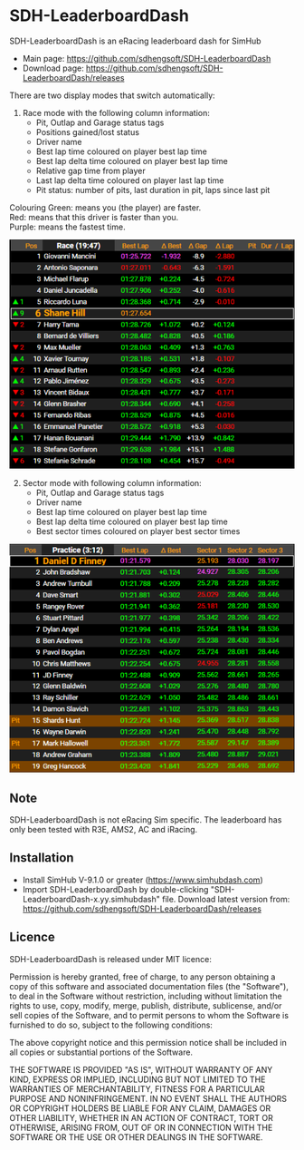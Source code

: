 # SDH-LeaderboardDash

SDH-LeaderboardDash is an eRacing leaderboard dash for SimHub
- Main page: https://github.com/sdhengsoft/SDH-LeaderboardDash
- Download page: https://github.com/sdhengsoft/SDH-LeaderboardDash/releases

There are two display modes that switch automatically:

  1. Race mode with the following column information:
     - Pit, Outlap and Garage status tags
     - Positions gained/lost status
     - Driver name
     - Best lap time coloured on player best lap time
     - Best lap delta time coloured on player best lap time
     - Relative gap time from player
     - Last lap delta time coloured on player last lap time
     - Pit status: number of pits, last duration in pit, laps since last pit
     
  Colouring Green:  means you (the player) are faster.<br/>
            Red:    means that this driver is faster than you.<br/>
            Purple: means the fastest time.<br/>

![SDH-LeaderboardDashRaceMode Image](SDH-LeaderboardDash_RaceMode.png?raw=true "SDH-LearderboardDash Race Mode")

  2. Sector mode with following column information:
     - Pit, Outlap and Garage status tags
     - Driver name
     - Best lap time coloured on player best lap time
     - Best lap delta time coloured on player best lap time
     - Best sector times coloured on player best sector times

![SDH-LeaderboardDashSectorMode Image](SDH-LeaderboardDash_SectorMode.png?raw=true "SDH-LearderboardDash Sector Mode")

## Note ##
SDH-LeaderboardDash is not eRacing Sim specific. The leaderboard has only been tested with
R3E, AMS2, AC and iRacing.

## Installation ##

- Install SimHub V-9.1.0 or greater (https://www.simhubdash.com)
- Import SDH-LeaderboardDash by double-clicking "SDH-LeaderboardDash-x.yy.simhubdash" file.
  Download latest version from: https://github.com/sdhengsoft/SDH-LeaderboardDash/releases

## Licence ##

SDH-LeaderboardDash is released under MIT licence:

Permission is hereby granted, free of charge, to any person obtaining a copy of this
software and associated documentation files (the "Software"), to deal in the Software
without restriction, including without limitation the rights to use, copy, modify,
merge, publish, distribute, sublicense, and/or sell copies of the Software, and to
permit persons to whom the Software is furnished to do so, subject to the following
conditions:

The above copyright notice and this permission notice shall be included in all copies
or substantial portions of the Software.

THE SOFTWARE IS PROVIDED "AS IS", WITHOUT WARRANTY OF ANY KIND, EXPRESS OR IMPLIED,
INCLUDING BUT NOT LIMITED TO THE WARRANTIES OF MERCHANTABILITY, FITNESS FOR A PARTICULAR
PURPOSE AND NONINFRINGEMENT. IN NO EVENT SHALL THE AUTHORS OR COPYRIGHT HOLDERS BE
LIABLE FOR ANY CLAIM, DAMAGES OR OTHER LIABILITY, WHETHER IN AN ACTION OF CONTRACT, TORT
OR OTHERWISE, ARISING FROM, OUT OF OR IN CONNECTION WITH THE SOFTWARE OR THE USE OR
OTHER DEALINGS IN THE SOFTWARE.